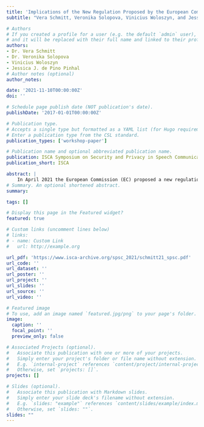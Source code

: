 ```yaml
---
title: 'Implications of the New Regulation Proposed by the European Commission on Automatic Content Moderation'
subtitle: "Vera Schmitt, Veronika Solopova, Vinicius Woloszyn, and Jessica J. de Pino Pinhal (2021). In Proceedings of the ISCA Symposium on Security and Privacy in Speech Communication, 47-51."

# Authors
# If you created a profile for a user (e.g. the default `admin` user), write the username (folder name) here
# and it will be replaced with their full name and linked to their profile.
authors:
- Dr. Vera Schmitt
- Dr. Veronika Solopova
- Vinicius Woloszyn
- Jessica J. de Pino Pinhal
# Author notes (optional)
author_notes: 

date: '2021-11-10T00:00:00Z'
doi: ''

# Schedule page publish date (NOT publication's date).
publishDate: '2017-01-01T00:00:00Z'

# Publication type.
# Accepts a single type but formatted as a YAML list (for Hugo requirements).
# Enter a publication type from the CSL standard.
publication_types: ['workshop-paper']

# Publication name and optional abbreviated publication name.
publication: ISCA Symposium on Security and Privacy in Speech Communication, 47-51.
publication_short: ISCA

abstract: |
    In April 2021 the European Commission (EC) proposed a new regulation to establish a regulatory structure for the risk assessment of Artificial Intelligence (AI) systems and applications. The intended goal of initiating a harmonised legal framework for the European Union (EU) poses new challenges in developing countermeasures for hate speech and fake news detection. This analysis investigates the implications of the proposed regulations on different automatic content moderation approaches such as flagging, blocking and filtering. The fuzzy nature of the risk categories causes major challenges for the risk categorisation task and leaves room for future improvements of the proposed regulations.
# Summary. An optional shortened abstract.
summary: 

tags: []

# Display this page in the Featured widget?
featured: true

# Custom links (uncomment lines below)
# links:
# - name: Custom Link
#   url: http://example.org

url_pdf: 'https://www.isca-archive.org/spsc_2021/schmitt21_spsc.pdf'
url_code: ''
url_dataset: ''
url_poster: ''
url_project: ''
url_slides: ''
url_source: ''
url_video: ''

# Featured image
# To use, add an image named `featured.jpg/png` to your page's folder.
image:
  caption: ''
  focal_point: ''
  preview_only: false

# Associated Projects (optional).
#   Associate this publication with one or more of your projects.
#   Simply enter your project's folder or file name without extension.
#   E.g. `internal-project` references `content/project/internal-project/index.md`.
#   Otherwise, set `projects: []`.
projects: []

# Slides (optional).
#   Associate this publication with Markdown slides.
#   Simply enter your slide deck's filename without extension.
#   E.g. `slides: "example"` references `content/slides/example/index.md`.
#   Otherwise, set `slides: ""`.
slides: ""
---
```





